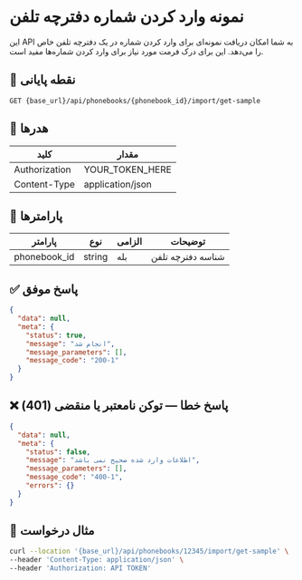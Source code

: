 # نمونه وارد کردن شماره دفترچه تلفن
این API به شما امکان دریافت نمونه‌ای برای وارد کردن شماره در یک دفترچه تلفن خاص را می‌دهد. این برای درک فرمت مورد نیاز برای وارد کردن شماره‌ها مفید است.

## 📍 نقطه پایانی

```
GET {base_url}/api/phonebooks/{phonebook_id}/import/get-sample
```

## 🧾 هدرها

| کلید | مقدار |
| --- | ----- |
| Authorization | YOUR_TOKEN_HERE |
| Content-Type | application/json |

## 📝 پارامترها

| پارامتر | نوع | الزامی | توضیحات                                                          |
| --------- | ---- | -------- |----------------------------------------------------------------------|
| phonebook_id | string | بله | شناسه دفترچه تلفن |

## ✅ پاسخ موفق

```json
{
  "data": null,
  "meta": {
    "status": true,
    "message": "انجام شد",
    "message_parameters": [],
    "message_code": "200-1"
  }
}
```

## ❌ پاسخ خطا — توکن نامعتبر یا منقضی (401)

```json
{
  "data": null,
  "meta": {
    "status": false,
    "message": "اطلاعات وارد شده صحیح نمی باشد",
    "message_parameters": [],
    "message_code": "400-1",
    "errors": {}
  }
}
```

## 🧪 مثال درخواست

```bash
curl --location '{base_url}/api/phonebooks/12345/import/get-sample' \
--header 'Content-Type: application/json' \
--header 'Authorization: API TOKEN'
```
